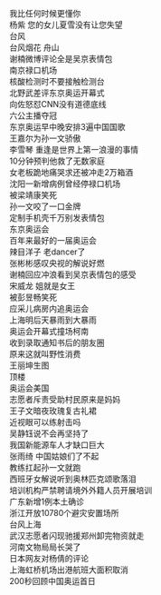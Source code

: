 我比任何时候更懂你  
杨紫 您的女儿夏雪没有让您失望  
台风  
台风烟花 舟山  
谢楠微博评论全是吴京表情包  
南京禄口机场  
核酸检测时不要接触检测台  
北野武差评东京奥运开幕式  
向佐怒怼CNN没有道德底线  
六公主播夺冠  
东京奥运早中晚安排3遍中国国歌  
王嘉尔为孙一文骄傲  
李雪琴 重逢是世界上第一浪漫的事情  
10分钟预判他救了无数家庭  
女老板跪地痛哭求还被冲走2万箱酒  
沈阳一新增病例曾经停禄口机场  
被梁靖康笑死  
孙一文咬了一口金牌  
定制手机壳千万别发表情包  
东京奥运会  
百年来最好的一届奥运会  
辣目洋子 老dancer了  
张彬彬感叹央视的解说好燃  
谢楠回应冲浪看到吴京表情包的感受  
宋威龙 姐就是女王  
被彭昱畅笑死  
应采儿病房内追奥运会  
上海明后天暴雨到大暴雨  
奥运会开幕式撞场柯南  
收到录取通知书后的朋友圈  
原来这就叫野性消费  
王丽坤生图  
顶楼  
奥运会美国  
志愿者斥责受助村民原来是妈妈  
王子文暗夜玫瑰复古礼裙  
近视眼可以练射击吗  
吴静钰说不会再坚持了  
我国新能源车人才缺口巨大  
张雨绮 中国姑娘们了不起  
教练扛起孙一文就跑  
西班牙女解说听到奥林匹克颂歌落泪  
培训机构严禁聘请境外外籍人员开展培训  
广东新增1例本土确诊  
浙江开放10780个避灾安置场所  
台风上海  
武汉志愿者闪现驰援郑州卸完物资就走  
河南文物局局长哭了  
日本网友对杨倩的评论  
上海虹桥机场出港航班大面积取消  
200秒回顾中国奥运首日  
